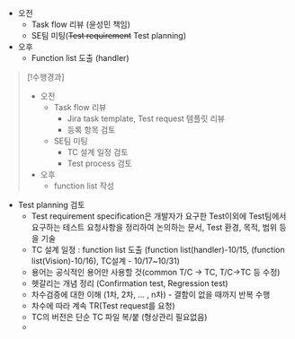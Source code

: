 - 오전
	- Task flow 리뷰 (윤성민 책임)
	- SE팀 미팅(~~Test requirement~~ Test planning)
- 오후
	- Function list 도출 (handler)

>[!수행경과]
>- 오전
>	- Task flow 리뷰
>		- Jira task template, Test request 템플릿 리뷰
>		- 등록 항목 검토
>	- SE팀 미팅
>		- TC 설계 일정 검토
>		- Test process 검토
>- 오후
>	- function list 작성

- Test planning 검토
	- Test requirement specification은 개발자가 요구한 Test이외에 Test팀에서 요구하는 테스트 요청사항을 정리하여 논의하는 문서, Test 환경, 목적, 범위 등을 기술
	- TC 설계 일정 : function list 도출 (function list(handler)-10/15, (function list(Vision)-10/16), TC설계 - 10/17~10/31)
	- 용어는 공식적인 용어만 사용할 것(common T/C -> TC, T/C->TC 등 수정)
	- 헷갈리는 개념 정리 (Confirmation test, Regression test)
	- 차수검증에 대한 이해 (1차, 2차, ... ,  n차) - 결함이 없을 때까지 반복 수행
	- 차수에 따라 계속 TR(Test request를 요청)
	- TC의 버전은 단순 TC 파일 복/붙 (형상관리 필요없음)
	- 